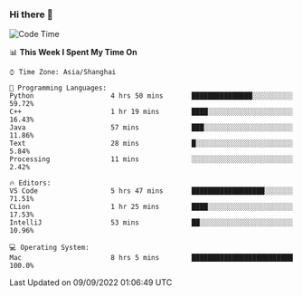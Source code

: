 ### Hi there 👋


<!--START_SECTION:waka-->
![Code Time](http://img.shields.io/badge/Code%20Time-697%20hrs%2031%20mins-blue)

📊 **This Week I Spent My Time On** 

```text
⌚︎ Time Zone: Asia/Shanghai

💬 Programming Languages: 
Python                   4 hrs 50 mins       ███████████████░░░░░░░░░░   59.72% 
C++                      1 hr 19 mins        ████░░░░░░░░░░░░░░░░░░░░░   16.43% 
Java                     57 mins             ███░░░░░░░░░░░░░░░░░░░░░░   11.86% 
Text                     28 mins             █░░░░░░░░░░░░░░░░░░░░░░░░   5.84% 
Processing               11 mins             ░░░░░░░░░░░░░░░░░░░░░░░░░   2.42%

🔥 Editors: 
VS Code                  5 hrs 47 mins       ██████████████████░░░░░░░   71.51% 
CLion                    1 hr 25 mins        ████░░░░░░░░░░░░░░░░░░░░░   17.53% 
IntelliJ                 53 mins             ██░░░░░░░░░░░░░░░░░░░░░░░   10.96%

💻 Operating System: 
Mac                      8 hrs 5 mins        █████████████████████████   100.0%

```


 Last Updated on 09/09/2022 01:06:49 UTC
<!--END_SECTION:waka-->

<!--
**SillyPasty/SillyPasty** is a ✨ _special_ ✨ repository because its `README.md` (this file) appears on your GitHub profile.

Here are some ideas to get you started:

- 🔭 I’m currently working on ...
- 🌱 I’m currently learning ...
- 👯 I’m looking to collaborate on ...
- 🤔 I’m looking for help with ...
- 💬 Ask me about ...
- 📫 How to reach me: ...
- 😄 Pronouns: ...
- ⚡ Fun fact: ...
-->


